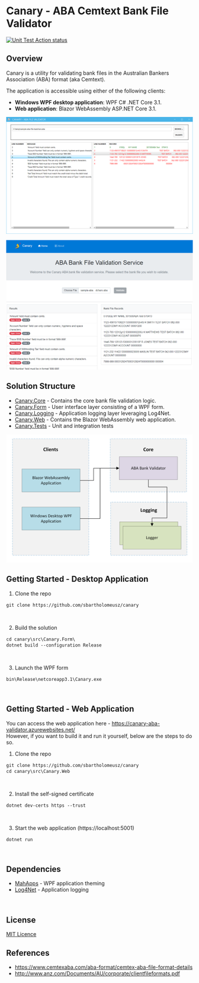 # Canary - ABA Cemtext Bank File Validator
[![Unit Test Action status](https://github.com/sbartholomeusz/canary/workflows/dotnet-unit-tests/badge.svg)](https://github.com/sbartholomeusz/canary/actions)

## Overview
Canary is a utility for validating bank files in the Australian Bankers Association (ABA) format (aka Cemtext).

The application is accessible using either of the following clients:
* <b>Windows WPF desktop application</b>: WPF C# .NET Core 3.1.
* <b>Web application</b>: Blazor WebAssembly ASP.NET Core 3.1.

![WPF App Screenshot](/docs/wpf-screenshot.png?raw=true "")

![WASM App Screenshot](/docs/blazor-web-screenshot.png?raw=true "")

## Solution Structure
* <u>Canary.Core</u> - Contains the core bank file validation logic.
* <u>Canary.Form</u> - User interface layer consisting of a WPF form.
* <u>Canary.Logging</u> - Application logging layer leveraging Log4Net.
* <u>Canary.Web</u> - Contains the Blazor WebAssembly web application.
* <u>Canary.Tests</u> - Unit and integration tests

![Solution Dependency Map](/docs/high-level-overview.png?raw=true "Solution Structure")

## Getting Started - Desktop Application
1. Clone the repo
```console
git clone https://github.com/sbartholomeusz/canary
```
<br />

2. Build the solution
```console
cd canary\src\Canary.Form\
dotnet build --configuration Release
```
<br />

3. Launch the WPF form
```console
bin\Release\netcoreapp3.1\Canary.exe
```
<br />

## Getting Started - Web Application
You can access the web application here - https://canary-aba-validator.azurewebsites.net/
<br/>
However, if you want to build it and run it yourself, below are the steps to do so.

1. Clone the repo
```console
git clone https://github.com/sbartholomeusz/canary
cd canary\src\Canary.Web
```
<br />

2. Install the self-signed certificate
```console
dotnet dev-certs https --trust
```
<br />

3. Start the web application (https://localhost:5001)
```console
dotnet run
```
<br />

## Dependencies
* [MahApps](https://mahapps.com/docs/guides/quick-start) - WPF application theming
* [Log4Net](https://logging.apache.org/log4net/release/manual/introduction.html) - Application logging
<br />

## License
[MIT Licence](http://en.wikipedia.org/wiki/MIT_License)
<br />

## References
* https://www.cemtexaba.com/aba-format/cemtex-aba-file-format-details
* http://www.anz.com/Documents/AU/corporate/clientfileformats.pdf
